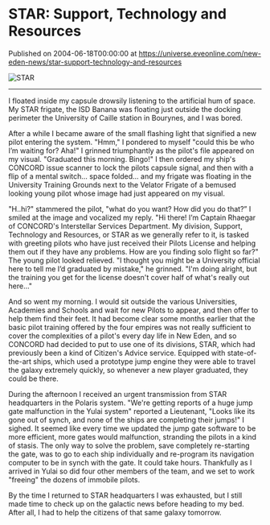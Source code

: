 # STAR: Support, Technology and Resources
Published on 2004-06-18T00:00:00 at https://universe.eveonline.com/new-eden-news/star-support-technology-and-resources

![STAR](https://web.ccpgamescdn.com/communityassets/img/chronicles/chronicleImage/star_potw.jpg#left)

---
I floated inside my capsule drowsily listening to the artificial hum of space. My STAR frigate, the ISD Banana was floating just outside the docking perimeter the University of Caille station in Bourynes, and I was bored.

After a while I became aware of the small flashing light that signified a new pilot entering the system. "Hmm," I pondered to myself "could this be who I’m waiting for? Aha!" I grinned triumphantly as the pilot's file appeared on my visual. "Graduated this morning. Bingo!" I then ordered my ship's CONCORD issue scanner to lock the pilots capsule signal, and then with a flip of a mental switch... space folded... and my frigate was floating in the University Training Grounds next to the Velator Frigate of a bemused looking young pilot whose image had just appeared on my visual.

"H..hi?" stammered the pilot, "what do you want? How did you do that?” I smiled at the image and vocalized my reply. "Hi there! I’m Captain Rhaegar of CONCORD's Interstellar Services Department. My division, Support, Technology and Resources, or STAR as we generally refer to it, is tasked with greeting pilots who have just received their Pilots License and helping them out if they have any problems. How are you finding solo flight so far?" The young pilot looked relieved. "I thought you might be a University official here to tell me I’d graduated by mistake," he grinned. "I'm doing alright, but the training you get for the license doesn't cover half of what's really out here..."

And so went my morning. I would sit outside the various Universities, Academies and Schools and wait for new Pilots to appear, and then offer to help them find their feet. It had become clear some months earlier that the basic pilot training offered by the four empires was not really sufficient to cover the complexities of a pilot's every day life in New Eden, and so CONCORD had decided to put to use one of its divisions, STAR, which had previously been a kind of Citizen's Advice service. Equipped with state-of-the-art ships, which used a prototype jump engine they were able to travel the galaxy extremely quickly, so whenever a new player graduated, they could be there.

During the afternoon I received an urgent transmission from STAR headquarters in the Polaris system. "We're getting reports of a huge jump gate malfunction in the Yulai system" reported a Lieutenant, "Looks like its gone out of synch, and none of the ships are completing their jumps!" I sighed. It seemed like every time we updated the jump gate software to be more efficient, more gates would malfunction, stranding the pilots in a kind of stasis. The only way to solve the problem, save completely re-starting the gate, was to go to each ship individually and re-program its navigation computer to be in synch with the gate. It could take hours. Thankfully as I arrived in Yulai so did four other members of the team, and we set to work "freeing" the dozens of immobile pilots.

By the time I returned to STAR headquarters I was exhausted, but I still made time to check up on the galactic news before heading to my bed. After all, I had to help the citizens of that same galaxy tomorrow.
